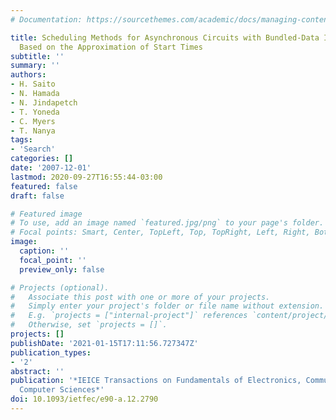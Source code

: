 ```yaml
---
# Documentation: https://sourcethemes.com/academic/docs/managing-content/

title: Scheduling Methods for Asynchronous Circuits with Bundled-Data Implementations
  Based on the Approximation of Start Times
subtitle: ''
summary: ''
authors:
- H. Saito
- N. Hamada
- N. Jindapetch
- T. Yoneda
- C. Myers
- T. Nanya
tags:
- 'Search'
categories: []
date: '2007-12-01'
lastmod: 2020-09-27T16:55:44-03:00
featured: false
draft: false

# Featured image
# To use, add an image named `featured.jpg/png` to your page's folder.
# Focal points: Smart, Center, TopLeft, Top, TopRight, Left, Right, BottomLeft, Bottom, BottomRight.
image:
  caption: ''
  focal_point: ''
  preview_only: false

# Projects (optional).
#   Associate this post with one or more of your projects.
#   Simply enter your project's folder or file name without extension.
#   E.g. `projects = ["internal-project"]` references `content/project/deep-learning/index.md`.
#   Otherwise, set `projects = []`.
projects: []
publishDate: '2021-01-15T17:11:56.727347Z'
publication_types:
- '2'
abstract: ''
publication: '*IEICE Transactions on Fundamentals of Electronics, Communications and
  Computer Sciences*'
doi: 10.1093/ietfec/e90-a.12.2790
---
```

